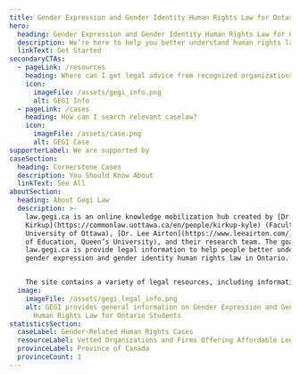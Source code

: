 ```yaml
---
title: Gender Expression and Gender Identity Human Rights Law for Ontario Students
hero:
  heading: Gender Expression and Gender Identity Human Rights Law for Ontario Students
  description: We’re here to help you better understand human rights law in Ontario.
  linkText: Get Started
secondaryCTAs:
  - pageLink: /resources
    heading: Where can I get legal advice from recognized organizations and firms?
    icon:
      imageFile: /assets/gegi_info.png
      alt: GEGI Info
  - pageLink: /cases
    heading: How can I search relevant caselaw?
    icon:
      imageFile: /assets/case.png
      alt: GEGI Case
supporterLabel: We are supported by
caseSection:
  heading: Cornerstone Cases
  description: You Should Know About
  linkText: See All
aboutSection:
  heading: About Gegi Law
  description: >-
    law.gegi.ca is an online knowledge mobilization hub created by [Dr. Kyle
    Kirkup](https://commonlaw.uottawa.ca/en/people/kirkup-kyle) (Faculty of Law,
    University of Ottawa), [Dr. Lee Airton](https://www.leeairton.com/) (Faculty
    of Education, Queen’s University), and their research team. The goal of
    law.gegi.ca is provide legal information to help people better understand
    gender expression and gender identity human rights law in Ontario.


    The site contains a variety of legal resources, including information on the Ontario Human Rights Code, where to access legal advice for a specific legal problem, and examples of publicly-accessible decisions of the Ontario Human Rights Tribunal. law.gegi.ca does not provide legal advice.
  image:
    imageFile: /assets/gegi_legal_info.png
    alt: GEGI provides general information on Gender Expression and Gender Identity
      Human Rights Law for Ontario Students
statisticsSection:
  caseLabel: Gender-Related Human Rights Cases
  resourceLabel: Vetted Organizations and Firms Offering Affordable Legal Services
  provinceLabel: Province of Canada
  provinceCount: 1
---
```

